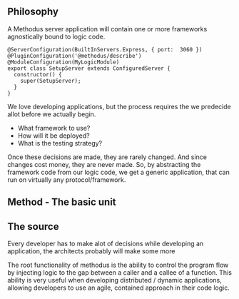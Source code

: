## Philosophy

A Methodus server application will contain one or more frameworks agnostically bound to logic code.


```
@ServerConfiguration(BuiltInServers.Express, { port:  3060 })
@PluginConfiguration('@methodus/describe')
@ModuleConfiguration(MyLogicModule)
export class SetupServer extends ConfiguredServer {
  constructor() {
    super(SetupServer);     
  }
}
```







We love developing applications, but the process requires the we predecide allot before we actually begin.
* What framework to use?
* How will it be deployed?
* What is the testing strategy?

Once these decisions are made, they are rarely changed. And since changes cost money, they are never made.
So, by abstracting the framework code from our logic code, we get a generic application, that can run on virtually any protocol/framework.

## Method - The basic unit

## The source
Every developer has to make alot of decisions while developing an application, the architects probably will make some more

The root functionality of methodus is the ability to control the program flow by injecting logic to the gap between a caller and a callee of a function.
This ability is very useful when developing distributed / dynamic applications,  allowing developers to use an agile, contained approach in their code logic.